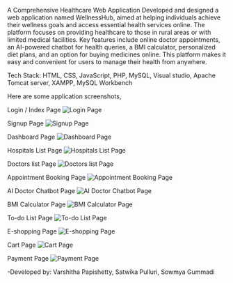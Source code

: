 A Comprehensive Healthcare Web Application Developed and designed a web application named WellnessHub, aimed at helping individuals achieve their wellness goals and access essential health services online. The platform focuses on providing healthcare to those in rural areas or with limited medical facilities. Key features include online doctor appointments, an AI-powered chatbot for health queries, a BMI calculator, personalized diet plans, and an option for buying medicines online. This platform makes it easy and convenient for users to manage their health from anywhere.

Tech Stack: HTML, CSS, JavaScript, PHP, MySQL, Visual studio, Apache Tomcat server, XAMPP, MySQL Workbench

Here are some application screenshots,

Login / Index Page
![Login Page](https://github.com/user-attachments/assets/583a484d-ac7f-4e9d-8f3c-fd246616375b)

Signup Page
![Signup Page](https://github.com/user-attachments/assets/03c61a9a-3170-468b-918e-81799f1b635c)

Dashboard Page
![Dashboard Page](https://github.com/user-attachments/assets/a8cc9b47-7fa8-4459-bc0a-d7990dbeb11e)

Hospitals List Page
![Hospitals List Page](https://github.com/user-attachments/assets/1529ea8a-daaa-4155-bb24-3194b90954fa)

Doctors list Page
![Doctors list Page](https://github.com/user-attachments/assets/8a2417ad-0598-429c-aee4-d00273541ca5)

Appointment Booking Page
![Appointment Booking Page](https://github.com/user-attachments/assets/fb98895f-ff95-4a15-b7c2-a6c84a5e8b5f)

AI Doctor Chatbot Page
![AI Doctor Chatbot Page](https://github.com/user-attachments/assets/84433a80-7e0c-47b4-81c2-502003019885)

BMI Calculator Page
![BMI Calculator Page](https://github.com/user-attachments/assets/44c980df-6ba3-480e-b2f6-9f56769ba0d3)

To-do List Page
![To-do List Page](https://github.com/user-attachments/assets/dd7a8683-6f50-4aac-b9b2-b223a67f3ac1)

E-shopping Page
![E-shopping Page](https://github.com/user-attachments/assets/468bf4b6-a113-405d-ac4b-c1923ede9e54)

Cart Page
![Cart Page](https://github.com/user-attachments/assets/e343de32-1da3-4ead-96bb-8716cc53eef3)

Payment Page
![Payment Page](https://github.com/user-attachments/assets/ac890595-6741-4587-ac4a-ce7f31b772b5)

-Developed by: Varshitha Papishetty, Satwika Pulluri, Sowmya Gummadi
